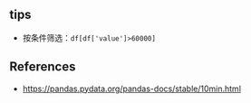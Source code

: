 ## tips

* 按条件筛选：`df[df['value']>60000]`


## References
* https://pandas.pydata.org/pandas-docs/stable/10min.html
